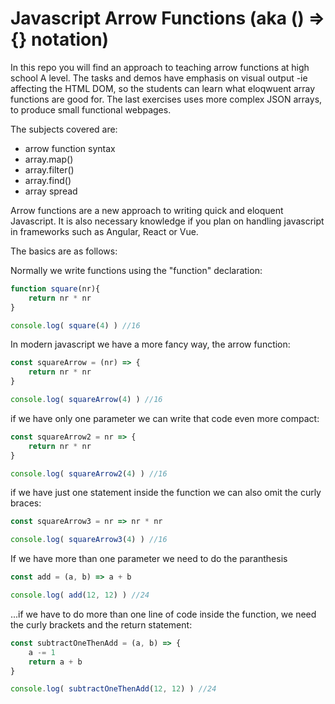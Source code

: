 # Javascript Arrow Functions (aka () => {} notation)

In this repo you will find an approach to teaching arrow functions at high school A level. The tasks and demos have emphasis on visual output -ie affecting the HTML DOM, so the students can learn what eloqwuent array functions are good for. The last exercises uses more complex JSON arrays, to produce small functional webpages.  

The subjects covered are:
- arrow function syntax
- array.map()
- array.filter()
- array.find()
- array spread 
 
Arrow functions are a new approach to writing quick and eloquent Javascript. It is also necessary knowledge if you plan on handling javascript in frameworks such as Angular, React or Vue. 

The basics are as follows:

Normally we write functions using the "function" declaration:

```javascript
function square(nr){
    return nr * nr
}

console.log( square(4) ) //16

```

In modern javascript we have a more fancy way, the arrow function:

```javascript
const squareArrow = (nr) => {
    return nr * nr
}

console.log( squareArrow(4) ) //16

```

if we have only one parameter we can write that code even more compact:

```javascript
const squareArrow2 = nr => {
    return nr * nr
}

console.log( squareArrow2(4) ) //16
````

if we have just one statement inside the function we can also omit the curly braces:

```javascript
const squareArrow3 = nr => nr * nr

console.log( squareArrow3(4) ) //16

```

If we have more than one parameter we need to do the paranthesis

```javascript
const add = (a, b) => a + b

console.log( add(12, 12) ) //24
````

...if we have to do more than one line of code inside the function, we need the curly brackets and the return statement:

```javascript
const subtractOneThenAdd = (a, b) => {
    a -= 1
    return a + b
}

console.log( subtractOneThenAdd(12, 12) ) //24
```
